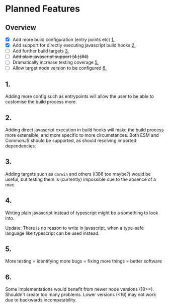 # Planned Features

## Overview

-   [x] Add more build configuration (entry points etc) [1.](#1)
-   [x] Add support for directly executing javascript build hooks [2.](#2)
-   [ ] Add further build targets [3.](#3)
-   [ ] ~~Add plain javascript support [4.}(#4)~~
-   [ ] Dramatically increase testing coverage [5.](#5)
-   [ ] Allow target node version to be configured [6.](#6)

## 1.

Adding more config such as entrypoints will allow the user to be able to customise the build process more.

## 2.

Adding direct javascript execution in build hooks will make the build process more extensible, and more specific to more circumstances. Both ESM and CommonJS should be supported, as should resolving imported dependencies.

## 3.

Adding targets such as `darwin` and others (i386 too maybe?) would be useful, but testing them is (currently) impossible due to the absence of a mac.

## 4.

Writing plain javascript instead of typescript might be a something to look into.

Update: There is no reason to write in javascript, when a type-safe language like typescript can be used instead.

## 5.

More testing = identifying more bugs = fixing more things = better software

## 6.

Some implementations would benefit from newer node versions (18>=). Shouldn't create too many problems.
Lower versions (<16) may not work due to backwards incompatability.
